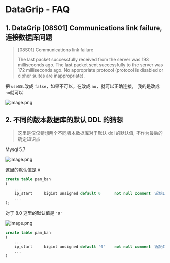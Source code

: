 # DataGrip - FAQ

## 1. DataGrip [08S01] Communications link failure, 连接数据库问题

> [08S01]
> Communications link failure
>
> 	The last packet successfully received from the server was 193 milliseconds ago.  The last packet sent successfully to the server was 172 milliseconds ago.
> No appropriate protocol (protocol is disabled or cipher suites are inappropriate).

把 `useSSL`改成 `false`，如果不可以，在改成 `no`，就可以正确连接， 我的是改成 `no`就可以

![image.png](https://file.wulicode.com/yuque/202208/04/14/4906BkZdtwbr.png?x-oss-process=image/resize,h_587)

## 2. 不同的版本数据库的默认 DDL 的猜想

> 这里是仅仅猜想两个不同版本数据库对于默认 ddl 的默认值, 不作为最后的确定知识点

Mysql 5.7

![image.png](https://file.wulicode.com/yuque/202210/02/17/2511llnIJ38w.png?x-oss-process=image/resize,h_274)

这里的默认值是 `0`

```sql
create table pam_ban
(
    ...
    ip_start     bigint unsigned default 0      not null comment '起始IP',
    ...
);
```

对于 8.0 这里的默认值是 `'0'`

![image.png](https://file.wulicode.com/yuque/202210/02/17/2511IhtICtOy.png?x-oss-process=image/resize,h_275)

```sql
create table pam_ban
(
    ...
    ip_start     bigint unsigned default '0'    not null comment '起始IP',
    ...
)
```


